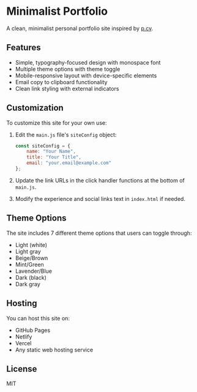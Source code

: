 # Minimalist Portfolio

A clean, minimalist personal portfolio site inspired by [p.cv](https://p.cv).

## Features

- Simple, typography-focused design with monospace font
- Multiple theme options with theme toggle
- Mobile-responsive layout with device-specific elements
- Email copy to clipboard functionality
- Clean link styling with external indicators

## Customization

To customize this site for your own use:

1. Edit the `main.js` file's `siteConfig` object:
   ```javascript
   const siteConfig = {
       name: "Your Name",
       title: "Your Title",
       email: "your.email@example.com"
   };
   ```

2. Update the link URLs in the click handler functions at the bottom of `main.js`.

3. Modify the experience and social links text in `index.html` if needed.

## Theme Options

The site includes 7 different theme options that users can toggle through:
- Light (white)
- Light gray
- Beige/Brown
- Mint/Green
- Lavender/Blue
- Dark (black)
- Dark gray

## Hosting

You can host this site on:
- GitHub Pages
- Netlify
- Vercel
- Any static web hosting service

## License

MIT